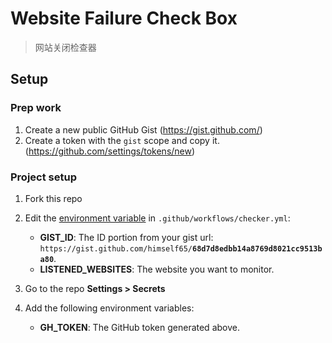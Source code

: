 # Website Failure Check Box

> 网站关闭检查器

## Setup

### Prep work

1. Create a new public GitHub Gist (https://gist.github.com/)
2. Create a token with the `gist` scope and copy it. (https://github.com/settings/tokens/new)

### Project setup

1. Fork this repo
2. Edit the 
[environment variable](https://github.com/Himself65/website-failure-check-box/blob/master/.github/workflows/checker.yml#L29-L32)
in `.github/workflows/checker.yml`:
    - **GIST_ID**: The ID portion from your gist url: `https://gist.github.com/himself65/`**`68d7d8edbb14a8769d8021cc9513ba80`**.
    - **LISTENED_WEBSITES**: The website you want to monitor.

3. Go to the repo **Settings > Secrets**
4. Add the following environment variables:
   - **GH_TOKEN**: The GitHub token generated above.
